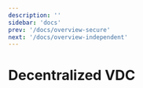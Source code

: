 ```yaml
---
description: ''
sidebar: 'docs'
prev: '/docs/overview-secure'
next: '/docs/overview-independent'
---
```


# Decentralized VDC
